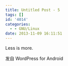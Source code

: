 ```yaml
---
title: Untitled Post - 5
tags: []
id: '4014'
categories:
  - - GNU/Linux
date: 2013-11-09 16:11:51
---
```


Less is more.

发自 WordPress for Android